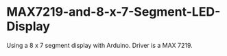 # MAX7219-and-8-x-7-Segment-LED-Display
Using a 8 x 7 segment display with Arduino. Driver is a MAX 7219.

